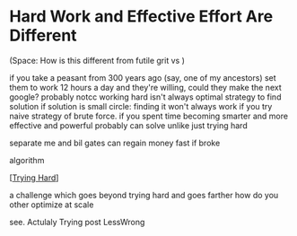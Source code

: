 # Hard Work and Effective Effort Are Different

(Space: How is this different from futile grit vs )

if you take a peasant from 300 years ago (say, one of my ancestors) set them to work 12 hours a day and they're willing, could they make the next google?
probably notcc
working hard isn't always optimal strategy to find solution
if solution is small circle:
finding it won't always work if you try naive strategy of brute force. if you spent time becoming smarter and more effective and powerful probably can solve unlike just trying hard

separate me and bil gates can regain money fast if broke

algorithm

[[Trying Hard]]

a challenge which goes beyond trying hard and goes farther
how do you other optimize at scale

see. Actulaly Trying post LessWrong

[//begin]: # "Autogenerated link references for markdown compatibility"
[Trying Hard]: trying-hard "Trying Hard"
[//end]: # "Autogenerated link references"